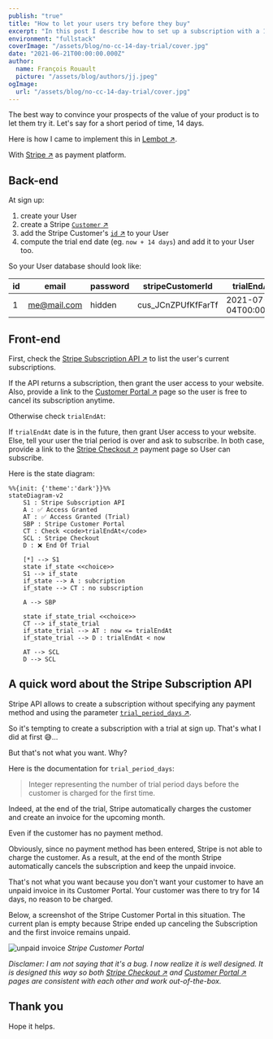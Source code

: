 ```yaml
---
publish: "true"
title: "How to let your users try before they buy"
excerpt: "In this post I describe how to set up a subscription with a 14-day trial period, no credit card required to sign up. With Stripe as payment platform."
environment: "fullstack"
coverImage: "/assets/blog/no-cc-14-day-trial/cover.jpg"
date: "2021-06-21T00:00:00.000Z"
author:
  name: François Rouault
  picture: "/assets/blog/authors/jj.jpeg"
ogImage:
  url: "/assets/blog/no-cc-14-day-trial/cover.jpg"
---
```


The best way to convince your prospects of the value of your product is to let them try it. Let's say for a short period of time, 14 days.

Here is how I came to implement this in [Lembot ↗](https://lembot.com).

With [Stripe ↗](https://stripe.com) as payment platform.

## Back-end

At sign up:

1. create your User
2. create a Stripe [<code>Customer</code> ↗](https://stripe.com/docs/api/customers/create)
3. add the Stripe Customer's [<code>id</code> ↗](https://stripe.com/docs/api/customers/object#customer_object-id) to your User
4. compute the trial end date (eg. `now + 14 days`) and add it to your User too.

So your User database should look like:

| id  | email       | password | stripeCustomerId   | trialEndAt          |
| --- | ----------- | -------- | ------------------ | ------------------- |
| 1   | me@mail.com | hidden   | cus_JCnZPUfKfFarTf | 2021-07-04T00:00:00 |

## Front-end

First, check the [Stripe Subscription API ↗️](https://stripe.com/docs/api/subscriptions/list) to list the user's current subscriptions.

If the API returns a subscription, then grant the user access to your website. Also, provide a link to the [Customer Portal ↗️](https://stripe.com/docs/api/customer_portal) page so the user is free to cancel its subscription anytime.

Otherwise check `trialEndAt`:

If `trialEndAt` date is in the future, then grant User access to your website. Else, tell your user the trial period is over and ask to subscribe. In both case, provide a link to the [Stripe Checkout ↗️](https://stripe.com/docs/billing/subscriptions/checkout) payment page so User can subscribe.

Here is the state diagram:

```mermaid
%%{init: {'theme':'dark'}}%%
stateDiagram-v2
    S1 : Stripe Subscription API
    A : ✅ Access Granted
    AT : ✅ Access Granted (Trial)
    SBP : Stripe Customer Portal
    CT : Check <code>trialEndAt</code>
    SCL : Stripe Checkout
    D : ❌ End Of Trial

    [*] --> S1
    state if_state <<choice>>
    S1 --> if_state
    if_state --> A : subcription
    if_state --> CT : no subscription

    A --> SBP

    state if_state_trial <<choice>>
    CT --> if_state_trial
    if_state_trial --> AT : now <= trialEndAt
    if_state_trial --> D : trialEndAt < now

    AT --> SCL
    D --> SCL
```

## A quick word about the Stripe Subscription API

Stripe API allows to create a subscription without specifying any payment method and using the parameter [<code>trial_period_days</code> ↗️](https://stripe.com/docs/api/subscriptions/create#create_subscription-trial_period_days).

So it's tempting to create a subscription with a trial at sign up. That's what I did at first 😅...

But that's not what you want. Why?

Here is the documentation for `trial_period_days`:

> Integer representing the number of trial period days before the customer is charged for the first time.

Indeed, at the end of the trial, Stripe automatically charges the customer and create an invoice for the upcoming month.

Even if the customer has no payment method.

Obviously, since no payment method has been entered, Stripe is not able to charge the customer. As a result, at the end of the month Stripe automatically cancels the subscription and keep the unpaid invoice.

That's not what you want because you don't want your customer to have an unpaid invoice in its Customer Portal. Your customer was there to try for 14 days, no reason to be charged.

Below, a screenshot of the Stripe Customer Portal in this situation. The current plan is empty because Stripe ended up canceling the Subscription and the first invoice remains unpaid.

![unpaid invoice](/assets/blog/no-cc-14-day-trial/unpaid-invoice.jpg)
_Stripe Customer Portal_

_Disclamer: I am not saying that it's a bug. I now realize it is well designed. It is designed this way so both [Stripe Checkout ↗](https://stripe.com/docs/payments/checkout) and [Customer Portal ↗](https://stripe.com/docs/billing/subscriptions/customer-portal) pages are consistent with each other and work out-of-the-box._

## Thank you

Hope it helps.
